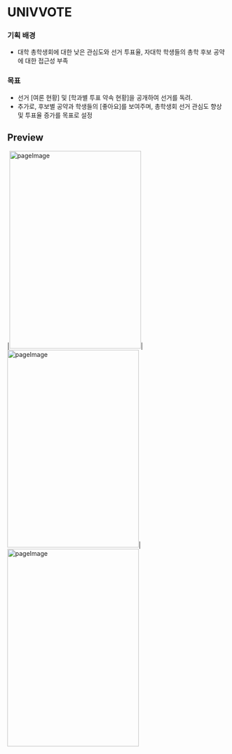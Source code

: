 # UNIVVOTE
### 기획 배경
- 대학 총학생회에 대한 낮은 관심도와 선거 투표율, 자대학 학생들의 총학 후보 공약에 대한 접근성 부족

### 목표
- 선거 [여론 현황] 및 [학과별 투표 약속 현황]을 공개하여 선거를 독려.
- 추가로, 후보별 공약과 학생들의 [좋아요]를 보여주며, 총학생회 선거 관심도 향상 및 투표율 증가를 목표로 설정

## Preview

|<img src='https://user-images.githubusercontent.com/62092665/94847881-2179cf00-045e-11eb-96fa-058939bb0579.png' alt='pageImage' width="300" height="450"/>|<img src='https://user-images.githubusercontent.com/62092665/94847887-22aafc00-045e-11eb-8fff-69a07274089e.png' alt='pageImage' width="300" height="450"/>|<img src='https://user-images.githubusercontent.com/62092665/94847889-22aafc00-045e-11eb-87f0-975c1f612414.png' alt='pageImage' width="300" height="450"/>
